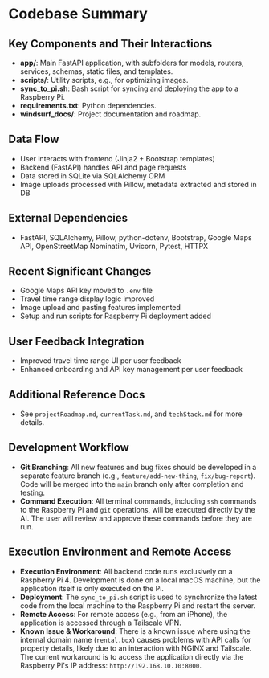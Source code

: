 # Codebase Summary

## Key Components and Their Interactions
- **app/**: Main FastAPI application, with subfolders for models, routers, services, schemas, static files, and templates.
- **scripts/**: Utility scripts, e.g., for optimizing images.
- **sync_to_pi.sh**: Bash script for syncing and deploying the app to a Raspberry Pi.
- **requirements.txt**: Python dependencies.
- **windsurf_docs/**: Project documentation and roadmap.

## Data Flow
- User interacts with frontend (Jinja2 + Bootstrap templates)
- Backend (FastAPI) handles API and page requests
- Data stored in SQLite via SQLAlchemy ORM
- Image uploads processed with Pillow, metadata extracted and stored in DB

## External Dependencies
- FastAPI, SQLAlchemy, Pillow, python-dotenv, Bootstrap, Google Maps API, OpenStreetMap Nominatim, Uvicorn, Pytest, HTTPX

## Recent Significant Changes
- Google Maps API key moved to `.env` file
- Travel time range display logic improved
- Image upload and pasting features implemented
- Setup and run scripts for Raspberry Pi deployment added

## User Feedback Integration
- Improved travel time range UI per user feedback
- Enhanced onboarding and API key management per user feedback

## Additional Reference Docs
- See `projectRoadmap.md`, `currentTask.md`, and `techStack.md` for more details.

## Development Workflow
- **Git Branching**: All new features and bug fixes should be developed in a separate feature branch (e.g., `feature/add-new-thing`, `fix/bug-report`). Code will be merged into the `main` branch only after completion and testing.
- **Command Execution**: All terminal commands, including `ssh` commands to the Raspberry Pi and `git` operations, will be executed directly by the AI. The user will review and approve these commands before they are run.

## Execution Environment and Remote Access
- **Execution Environment**: All backend code runs exclusively on a Raspberry Pi 4. Development is done on a local macOS machine, but the application itself is only executed on the Pi.
- **Deployment**: The `sync_to_pi.sh` script is used to synchronize the latest code from the local machine to the Raspberry Pi and restart the server.
- **Remote Access**: For remote access (e.g., from an iPhone), the application is accessed through a Tailscale VPN. 
- **Known Issue & Workaround**: There is a known issue where using the internal domain name (`rental.box`) causes problems with API calls for property details, likely due to an interaction with NGINX and Tailscale. The current workaround is to access the application directly via the Raspberry Pi's IP address: `http://192.168.10.10:8000`.
